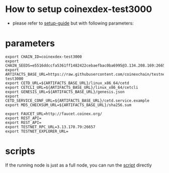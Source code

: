 # How to setup coinexdex-test3000

- please refer to [setup-guide](https://github.com/coinexchain/devops) but with following parameters:

# parameters
```shell
export CHAIN_ID=coinexdex-test3000
export CHAIN_SEEDS=e5516ddccfa5361ff1482422cebaefbac0ba6995@3.134.208.169:26656,4be0875c3e27d2b6f022df9d843517796878d363@3.13.170.79:26656
export ARTIFACTS_BASE_URL=https://raw.githubusercontent.com/coinexchain/testnets/master/coinexdex-test3000
export CETD_URL=${ARTIFACTS_BASE_URL}/linux_x86_64/cetd
export CETCLI_URL=${ARTIFACTS_BASE_URL}/linux_x86_64/cetcli
export GENESIS_URL=${ARTIFACTS_BASE_URL}/genesis.json
export CETD_SERVICE_CONF_URL=${ARTIFACTS_BASE_URL}/cetd.service.example
export MD5_CHECKSUM_URL=${ARTIFACTS_BASE_URL}/sha256.sum

export FAUCET_URL=http://faucet.coinex.org/
export REST_API=
export REST_API=
export TESTNET_RPC_URL=3.13.170.79:26657
export TESTNET_EXPLORER_URL=
```

# scripts

If the running node is just as a full node, you can run the [script](scripts/full_node.sh) directly
